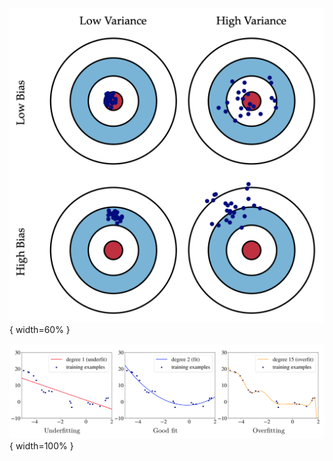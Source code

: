 ![Bias and Variance[^BiasAndVariance] \label{BiasAndVariance}](figures/bulls-eye-bias-variance.png){ width=60% }

[^BiasAndVariance]: \tiny from <http://scott.fortmann-roe.com/docs/BiasVariance.html>.


![Underfitting, Overfitting, and Sweet Spot[^UnderOverSweet] \label{UnderOverSweet}](figures/under-over-sweetspot.png){ width=100% }

[^UnderOverSweet]: \tiny from Andriy Burkov's The Hundred-Page Machine Learning Book at <http://themlbook.com/>.
